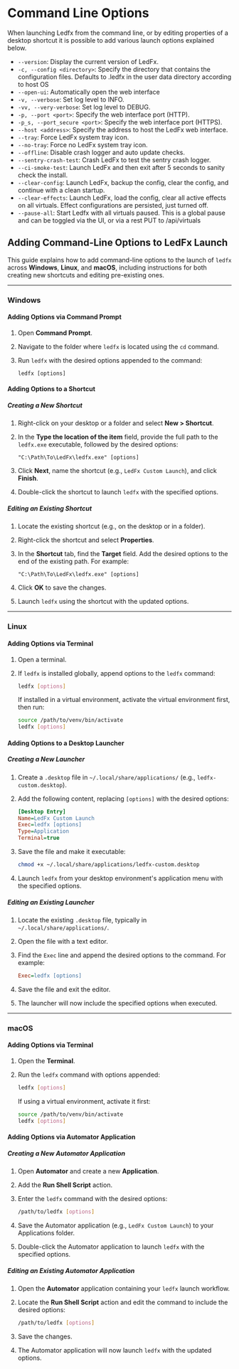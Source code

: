 # Command Line Options

When launching Ledfx from the command line, or by editing properties of a desktop shortcut it is possible to add various launch options explained below.

- `--version`: Display the current version of LedFx.
- `-c, --config <directory>`: Specify the directory that contains the configuration files. Defaults to .ledfx in the user data directory according to host OS
- `--open-ui`: Automatically open the web interface
- `-v, --verbose`: Set log level to INFO.
- `-vv, --very-verbose`: Set log level to DEBUG.
- `-p, --port <port>`: Specify the web interface port (HTTP).
- `-p_s, --port_secure <port>`: Specify the web interface port (HTTPS).
- `--host <address>`: Specify the address to host the LedFx web interface.
- `--tray`: Force LedFx system tray icon.
- `--no-tray`: Force no LedFx system tray icon.
- `--offline`: Disable crash logger and auto update checks.
- `--sentry-crash-test`: Crash LedFx to test the sentry crash logger.
- `--ci-smoke-test`: Launch LedFx and then exit after 5 seconds to sanity check the install.
- `--clear-config`: Launch LedFx, backup the config, clear the config, and continue with a clean startup.
- `--clear-effects`: Launch LedFx, load the config, clear all active effects on all virtuals. Effect configurations are persisted, just turned off.
- `--pause-all`: Start Ledfx with all virtuals paused. This is a global pause and can be toggled via the UI, or via a rest PUT to /api/virtuals

  
## Adding Command-Line Options to LedFx Launch

This guide explains how to add command-line options to the launch of `ledfx` across **Windows**, **Linux**, and **macOS**, including instructions for both creating new shortcuts and editing pre-existing ones.

---

### Windows

#### Adding Options via Command Prompt

1. Open **Command Prompt**.
2. Navigate to the folder where `ledfx` is located using the `cd` command.
3. Run `ledfx` with the desired options appended to the command:

   ```console
   ledfx [options]
   ```

#### Adding Options to a Shortcut

##### Creating a New Shortcut
1. Right-click on your desktop or a folder and select **New > Shortcut**.
2. In the **Type the location of the item** field, provide the full path to the `ledfx.exe` executable, followed by the desired options:

   ```console
   "C:\Path\To\LedFx\ledfx.exe" [options]
   ```

3. Click **Next**, name the shortcut (e.g., `LedFx Custom Launch`), and click **Finish**.
4. Double-click the shortcut to launch `ledfx` with the specified options.

##### Editing an Existing Shortcut
1. Locate the existing shortcut (e.g., on the desktop or in a folder).
2. Right-click the shortcut and select **Properties**.
3. In the **Shortcut** tab, find the **Target** field. Add the desired options to the end of the existing path. For example:

   ```console
   "C:\Path\To\LedFx\ledfx.exe" [options]
   ```

4. Click **OK** to save the changes.
5. Launch `ledfx` using the shortcut with the updated options.

---

### Linux

#### Adding Options via Terminal

1. Open a terminal.
2. If `ledfx` is installed globally, append options to the `ledfx` command:

   ```bash
   ledfx [options]
   ```

   If installed in a virtual environment, activate the virtual environment first, then run:

   ```bash
   source /path/to/venv/bin/activate
   ledfx [options]
   ```

#### Adding Options to a Desktop Launcher

##### Creating a New Launcher
1. Create a `.desktop` file in `~/.local/share/applications/` (e.g., `ledfx-custom.desktop`).
2. Add the following content, replacing `[options]` with the desired options:

   ```ini
   [Desktop Entry]
   Name=LedFx Custom Launch
   Exec=ledfx [options]
   Type=Application
   Terminal=true
   ```

3. Save the file and make it executable:

   ```bash
   chmod +x ~/.local/share/applications/ledfx-custom.desktop
   ```

4. Launch `ledfx` from your desktop environment's application menu with the specified options.

##### Editing an Existing Launcher
1. Locate the existing `.desktop` file, typically in `~/.local/share/applications/`.
2. Open the file with a text editor.
3. Find the `Exec` line and append the desired options to the command. For example:

   ```ini
   Exec=ledfx [options]
   ```

4. Save the file and exit the editor.
5. The launcher will now include the specified options when executed.

---

### macOS

#### Adding Options via Terminal

1. Open the **Terminal**.
2. Run the `ledfx` command with options appended:

   ```bash
   ledfx [options]
   ```

   If using a virtual environment, activate it first:

   ```bash
   source /path/to/venv/bin/activate
   ledfx [options]
   ```

#### Adding Options via Automator Application

##### Creating a New Automator Application
1. Open **Automator** and create a new **Application**.
2. Add the **Run Shell Script** action.
3. Enter the `ledfx` command with the desired options:

   ```bash
   /path/to/ledfx [options]
   ```

4. Save the Automator application (e.g., `LedFx Custom Launch`) to your Applications folder.
5. Double-click the Automator application to launch `ledfx` with the specified options.

##### Editing an Existing Automator Application
1. Open the **Automator** application containing your `ledfx` launch workflow.
2. Locate the **Run Shell Script** action and edit the command to include the desired options:

   ```bash
   /path/to/ledfx [options]
   ```

3. Save the changes.
4. The Automator application will now launch `ledfx` with the updated options.
